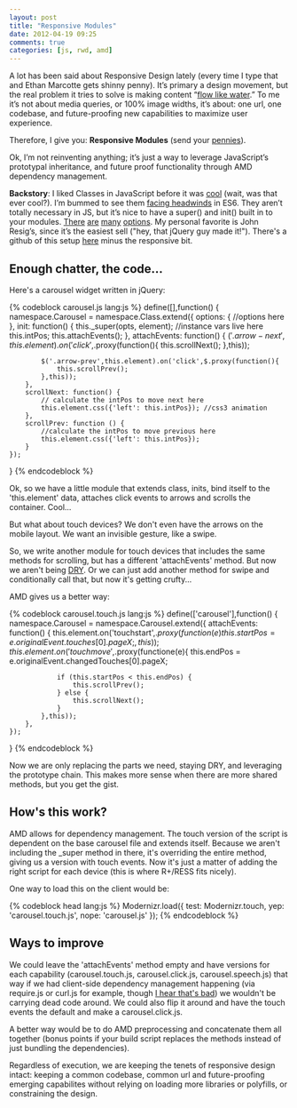 ```yaml
---
layout: post
title: "Responsive Modules"
date: 2012-04-19 09:25
comments: true
categories: [js, rwd, amd] 
---
```

A lot has been said about Responsive Design lately (every time I type that and Ethan Marcotte gets shinny penny). It’s primary a design movement, but the real problem it tries to solve is making content “[flow like water]( http://www.slideshare.net/yiibu/reset-the-web).” To me it’s not about media queries, or 100% image widths, it’s about: one url, one codebase, and future-proofing new capabilities to maximize user experience.

Therefore, I give you: **Responsive Modules** (send your [pennies](https://twitter.com/#!/johnnyreading)).
<!-- more -->
Ok, I’m not reinventing anything; it’s just a way to leverage JavaScript’s prototypal inheritance, and future proof functionality through AMD dependency management.

**Backstory**: I liked Classes in JavaScript before it was [cool]( http://prototypejs.org/learn/class-inheritance) (wait, was that ever cool?). I’m bummed to see them [facing headwinds]( http://brendaneich.com/2011/10/jsconf-eu/) in ES6. They aren’t totally necessary in JS, but it’s nice to have a super() and init() built in to your modules. [There]( http://www.dustindiaz.com/klass) [are](http://jsclass.jcoglan.com/) [many]( http://coffeescript.org/#classes) [options]( http://ejohn.org/blog/simple-javascript-inheritance/). My personal favorite is John Resig’s, since it’s the easiest sell ("hey, that jQuery guy made it!"). There's a github of this setup [here](https://github.com/jreading/JsModuleBoilerplate) minus the responsive bit.


Enough chatter, the code...
---
Here's a carousel widget written in jQuery:
 
{% codeblock carousel.js lang:js %}
define([],function() {
	namespace.Carousel = namespace.Class.extend({
		options: {
			//options here
		},
		init: function() {
			this._super(opts, element);
			//instance vars live here
			this.intPos;
			this.attachEvents();
		},
		attachEvents: function() {
			$('.arrow-next',this.element).on('click',$.proxy(function(){
				this.scrollNext();
			},this));	
			
			$('.arrow-prev',this.element).on('click',$.proxy(function(){
				this.scrollPrev();
			},this));
		},
		scrollNext: function() {
			// calculate the intPos to move next here
			this.element.css({'left': this.intPos}); //css3 animation
		},
		scrollPrev: function () {
			//calculate the intPos to move previous here
			this.element.css({'left': this.intPos});
		}
	});
}
{% endcodeblock %}

Ok, so we have a little module that extends class, inits, bind itself to the 'this.element' data, attaches click events to arrows and scrolls the container. Cool... 

But what about touch devices? We don't even have the arrows on the mobile layout. We want an invisible gesture, like a swipe.

So, we write another module for touch devices that includes the same methods for scrolling, but has a different 'attachEvents' method. But now we aren't being [DRY](http://en.wikipedia.org/wiki/Don't_repeat_yourself). Or we can just add another method for swipe and conditionally call that, but now it's getting crufty...

AMD gives us a better way:

{% codeblock carousel.touch.js lang:js %}
define(['carousel'],function() {
	namespace.Carousel = namespace.Carousel.extend({
		attachEvents: function() {
			this.element.on('touchstart',$.proxy(function(e){
				this.startPos = e.originalEvent.touches[0].pageX;
			},this));	
			this.element.on('touchmove',$.proxy(functione(e){
				this.endPos = e.originalEvent.changedTouches[0].pageX;

				if (this.startPos < this.endPos) {
					this.scrollPrev();
				} else {
					this.scrollNext();
				}
			},this));
		},
	});
}
{% endcodeblock %}

Now we are only replacing the parts we need, staying DRY, and leveraging the prototype chain. This makes more sense when there are more shared methods, but you get the gist.

How's this work?
---

AMD allows for dependency management. The touch version of the script is dependent on the base carousel file and extends itself. Because we aren't including the _super method in there, it's overriding the entire method, giving us a version with touch events. 
Now it's just a matter of adding the right script for each device (this is where R+/RESS fits nicely).

One way to load this on the client would be:

{% codeblock head lang:js  %}
Modernizr.load({
	test: Modernizr.touch,
	yep: 'carousel.touch.js',
	nope: 'carousel.js'
});
{% endcodeblock  %}


Ways to improve
---

We could leave the 'attachEvents' method empty and have versions for each capability (carousel.touch.js, carousel.click.js, carousel.speech.js) that way if we had client-side dependency management happening (via require.js or curl.js for example, though [I hear that's bad](http://alexsexton.com/blog/2012/03/my-thoughts-on-amd/)) we wouldn't be carrying dead code around. We could also flip it around and have the touch events the default and make a carousel.click.js.

A better way would be to do AMD preprocessing and concatenate them all together (bonus points if your build script replaces the methods instead of just bundling the dependencies).

Regardless of execution, we are keeping the tenets of responsive design intact: keeping a common codebase, common url and future-proofing emerging capabilites without relying on loading more libraries or polyfills, or constraining the design.
